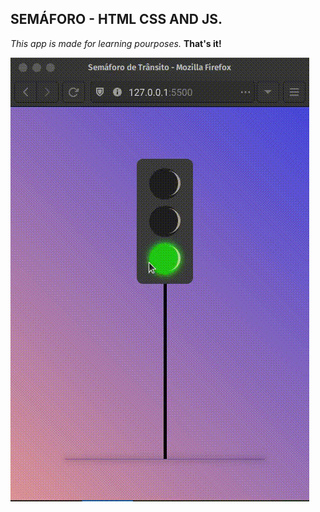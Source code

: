 ## SEMÁFORO - HTML CSS AND JS.

_This app is made for learning pourposes._ **That's it!**

![alt text](img/img.gif)
